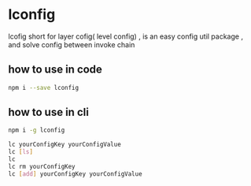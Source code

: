 # lconfig
lcofig short for layer cofig( level config) , is an easy config util package , and solve config between invoke chain



## how to use in code
```bash
npm i --save lconfig
```




## how to use in cli
```bash
npm i -g lconfig

lc yourConfigKey yourConfigValue
lc [ls]
lc 
lc rm yourConfigKey
lc [add] yourConfigKey yourConfigValue

```